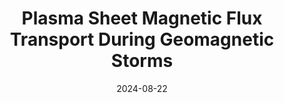 ---
title: "Plasma Sheet Magnetic Flux Transport During Geomagnetic Storms"
collection: publications
permalink: /publication/2024-raptis
date: 2024-08-22
venue: 'Geophysical Research Letters (GRL)'
paperurl: '/files/papers/2024/Geophysical Research Letters - 2024 - Raptis - Plasma Sheet Magnetic Flux Transport During Geomagnetic Storms.pdf'
link: 'https://agupubs.onlinelibrary.wiley.com/doi/10.1029/2024GL110839'
citation: " <b>Raptis, S. </b>, Merkin, V., Ohtani, S., Gkioulidou, M., & Regoli, L. H. (2024). Plasma sheet magnetic flux transport during geomagnetic storms. Geophysical Research Letters, 51, e2024GL110839. https://doi.org/10.1029/2024GL110839"
---